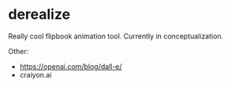 # derealize
Really cool flipbook animation tool. Currently in conceptualization. 

Other:
- https://openai.com/blog/dall-e/
- craiyon.ai

